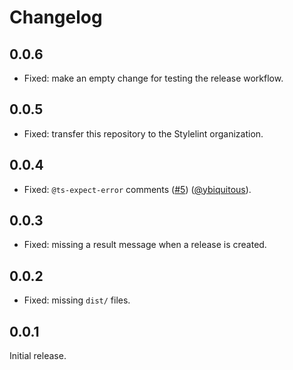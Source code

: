 # Changelog

## 0.0.6

- Fixed: make an empty change for testing the release workflow.

## 0.0.5

- Fixed: transfer this repository to the Stylelint organization.

## 0.0.4

- Fixed: `@ts-expect-error` comments ([#5](https://github.com/stylelint/changelog-to-github-release-action/pull/5)) ([@ybiquitous](https://github.com/ybiquitous)).

## 0.0.3

- Fixed: missing a result message when a release is created.

## 0.0.2

- Fixed: missing `dist/` files.

## 0.0.1

Initial release.
